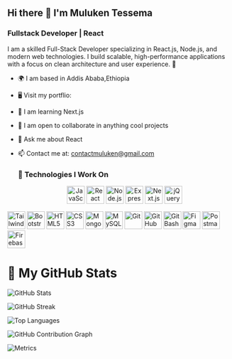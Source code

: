 ## Hi there 👋 I'm Muluken Tessema

### Fullstack Developer | React

I am a skilled Full-Stack Developer specializing in React.js, Node.js, and modern web technologies. I build scalable, high-performance applications with a focus on clean architecture and user experience. 🚀


- 🌍 I am based in Addis Ababa,Ethiopia
- 🖥️ Visit my portflio: 
- 🧠 I am learning Next.js
- 🤝 I am open to collaborate in anything cool projects
- 💬 Ask me about React
- 📫 Contact me at: contactmuluken@gmail.com

  ### 🚀 Technologies I Work On

  <p align="center">
  <!-- Programming Languages -->
  <img src="https://cdn.jsdelivr.net/gh/devicons/devicon/icons/javascript/javascript-original.svg" alt="JavaScript" width="40" height="40"/>
  <img src="https://cdn.jsdelivr.net/gh/devicons/devicon/icons/react/react-original.svg" alt="React" width="40" height="40"/>
  <img src="https://cdn.jsdelivr.net/gh/devicons/devicon/icons/nodejs/nodejs-original.svg" alt="Node.js" width="40" height="40"/>
  <img src="https://cdn.jsdelivr.net/gh/devicons/devicon/icons/express/express-original.svg" alt="Express" width="40" height="40"/>
  <img src="https://cdn.jsdelivr.net/gh/devicons/devicon/icons/nextjs/nextjs-original.svg" alt="Next.js" width="40" height="40"/>
  <img src="https://cdn.jsdelivr.net/gh/devicons/devicon/icons/jquery/jquery-original.svg" alt="jQuery" width="40" height="40"/>

  <!-- Frontend Styling -->
 <img src="https://raw.githubusercontent.com/danielcranney/readme-generator/main/public/icons/skills/tailwindcss-colored.svg" alt="Tailwind CSS" width="40" height="40"/>
  <img src="https://cdn.jsdelivr.net/gh/devicons/devicon/icons/bootstrap/bootstrap-original.svg" alt="Bootstrap" width="40" height="40"/>
  <img src="https://cdn.jsdelivr.net/gh/devicons/devicon/icons/html5/html5-original.svg" alt="HTML5" width="40" height="40"/>
  <img src="https://cdn.jsdelivr.net/gh/devicons/devicon/icons/css3/css3-original.svg" alt="CSS3" width="40" height="40"/>

  <!-- Databases -->
  <img src="https://cdn.jsdelivr.net/gh/devicons/devicon/icons/mongodb/mongodb-original.svg" alt="MongoDB" width="40" height="40"/>
  <img src="https://cdn.jsdelivr.net/gh/devicons/devicon/icons/mysql/mysql-original.svg" alt="MySQL" width="40" height="40"/>

  <!-- Tools -->
  <img src="https://cdn.jsdelivr.net/gh/devicons/devicon/icons/git/git-original.svg" alt="Git" width="40" height="40"/>
  <img src="https://cdn.jsdelivr.net/gh/devicons/devicon/icons/github/github-original.svg" alt="GitHub" width="40" height="40"/>
  <img src="https://cdn.jsdelivr.net/gh/devicons/devicon/icons/bash/bash-original.svg" alt="Git Bash" width="40" height="40"/>
  <img src="https://cdn.jsdelivr.net/gh/devicons/devicon/icons/figma/figma-original.svg" alt="Figma" width="40" height="40"/>
  <img src="https://cdn.jsdelivr.net/gh/devicons/devicon/icons/postman/postman-original.svg" alt="Postman" width="40" height="40"/>
  <img src="https://cdn.jsdelivr.net/gh/devicons/devicon/icons/firebase/firebase-plain.svg" alt="Firebase" width="40" height="40"/>
</p>

# 🚀 My GitHub Stats  

![GitHub Stats](https://github-readme-stats.vercel.app/api?username=mulukent-dev1&show_icons=true&theme=radical)  

![GitHub Streak](https://github-readme-streak-stats.herokuapp.com/?user=mulukent-dev1&theme=radical)  

![Top Languages](https://github-readme-stats.vercel.app/api/top-langs/?username=mulukent-dev1&layout=compact&theme=radical)


![GitHub Contribution Graph](https://github-readme-activity-graph.vercel.app/graph?username=mulukent-dev1&theme=react)  

![Metrics](https://metrics.lecoq.io/mulukent-dev1?template=classic&base.header=0&base.metadata=0&config.timezone=Etc/UTC)
  


